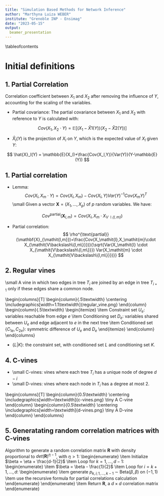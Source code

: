 ```yaml
---
title: "Simulation Based Methods for Network Inference"
author: "Marthyna Luiza WEBER"
institute: "Grenoble INP - Ensimag"
date: "2023-05-15"
output:
  beamer_presentation
---
```

\tableofcontents

# Initial definitions

## 1. Partial Correlation

Correlation coefficient between $X_1$ and $X_2$ after removing the influence of $Y$, accounting for the scaling of the variables.

-   Partial covariance: The partial covariance between $X_1$ and $X_2$ with reference to $Y$ is calculated with:

$$
Cov(X_1, X_2 \cdot Y) = \mathbb{E}[(X_1 - \hat{X}1(Y))(X_2 - \hat{X}2(Y))]
$$

-   $\hat{X}_l(Y)$ is the projection of $X_l$ on $Y$, which is the expected value of $X_l$ given $Y$:

$$
\hat{X}_l(Y) = \mathbb{E}(X_l)+\frac{Cov(X_l,Y)}{Var(Y)}(Y-\mathbb{E}(Y))
$$

## 1. Partial correlation

-   Lemma: $$ Cov(X_\mathit{l},X_\mathit{m}\cdot Y) = Cov(X_\mathit{l},X_\mathit{m}) - Cov(X_\mathit{l},Y)Var(Y)^{-1}Cov(X_\mathit{m}Y)^T $$ \small Given a vector $\mathbf{X} = (X_1, \ldots, X_p)$ of $p$ random variables. We have:

$$ Cov^{\text{partial}}(\mathbf{X}_{\mathit{l,m}}) = Cov(X_\mathit{l},X_\mathit{m}\cdot X_{\mathit{V\backslash\{l,m\}}}) $$

-   Partial correlation: $$ \rho^{\text{partial}}(\mathbf{X}_{\mathit{l,m}})=\frac{Cov(X_\mathit{l},X_\mathit{m}\cdot X_{\mathit{V\backslash\{l,m\}}})}{\sqrt{Var(X_\mathit{l} \cdot X_{\mathit{V\backslash\{l,m\}}}) Var(X_\mathit{m} \cdot X_{\mathit{V\backslash\{l,m\}}})}} $$

## 2. Regular vines

\small A vine in which two edges in tree $T_i$ are joined by an edge in tree $T_{i+1}$ only if these edges share a common node.

\begin{columns}[T]
  \begin{column}{.5\textwidth}
    \centering
    \includegraphics[width=1.1\textwidth]{regular_vine.png}
  \end{column}
  \begin{column}{.5\textwidth}
    \begin{itemize}
      \item Constraint set $U_e$: variables reachable from edge $e$
      \item Conditioning set $D_e$: variables shared between $U_e$ and edge adjacent to $e$ in the next tree
      \item Conditioned set $\{C_{1e}, C_{2e}\}$: symmetric difference of $U_e$ and $D_e$
    \end{itemize}
  \end{column}
\end{columns}

- $\{L|K\}$: the constraint set, with conditioned set $L$ and conditioning set $K$.

## 4. C-vines

- \small C-vines: vines where each tree $T_i$ has a unique node of degree $d-i$
- \small D-vines: vines where each node in $T_i$ has a degree at most 2.

\begin{columns}[T]
  \begin{column}{0.5\textwidth}
    \centering
    \includegraphics[width=\textwidth]{c-vines.png}
    \tiny A C-vine
  \end{column}
  \begin{column}{0.5\textwidth}
    \centering
    \includegraphics[width=\textwidth]{d-vines.png}
    \tiny A D-vine
  \end{column}
\end{columns}

## 5. Generatating random correlation matrices with C-vines
Algorithm to generate a random correlation matrix $\boldsymbol{R}$ with density proportional to $det(\boldsymbol{R})^{\eta-1}$, with $\eta > 1$:
\begin{enumerate}
    \item Initialize $\beta = \eta + \frac{d-1}{2}$
    \item Loop for $k = 1, \ldots, d-1$:
    \begin{enumerate}
        \item $\beta = \beta - \frac{1}{2}$
        \item Loop for $i = k+1, \ldots, d$:
        \begin{enumerate}
            \item generate $p_{k,i;1,\ldots,k-1}$ $\sim$ Beta$(\beta, \beta)$  on $(-1,1)$
            \item use the recursive formula for partial correlations calculation
        \end{enumerate}
    \end{enumerate}
    \item Return $\boldsymbol{R}$, a $d \times d$ correlation matrix
\end{enumerate}

